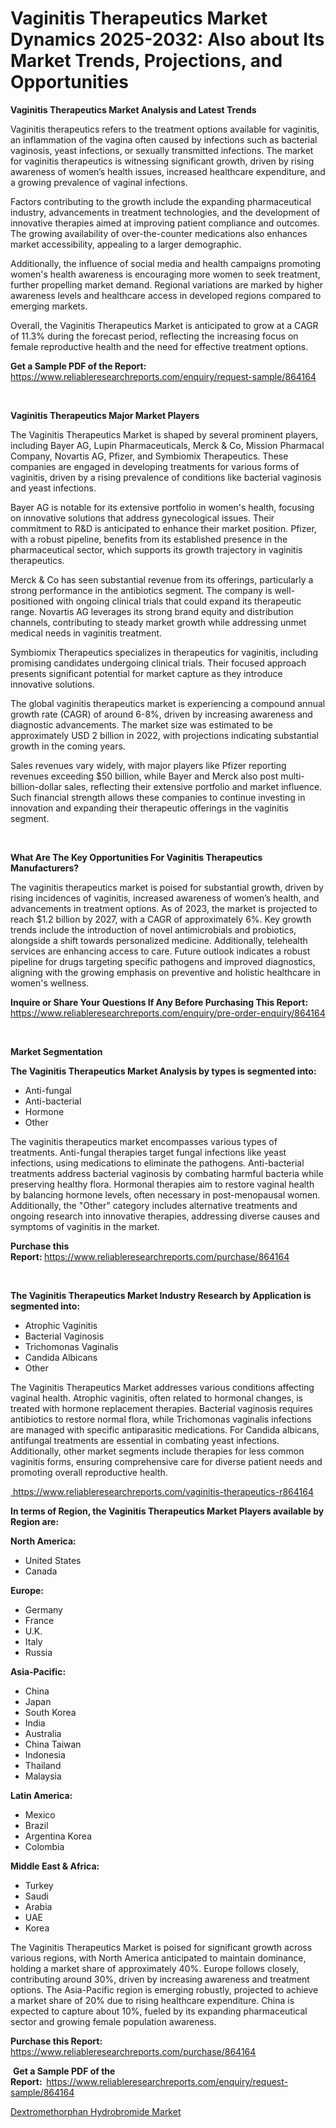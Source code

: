 <p><h1>Vaginitis Therapeutics Market Dynamics 2025-2032: Also about Its Market Trends, Projections, and Opportunities</h1></p><p><strong>Vaginitis Therapeutics Market Analysis and Latest Trends</strong></p>
<p><p>Vaginitis therapeutics refers to the treatment options available for vaginitis, an inflammation of the vagina often caused by infections such as bacterial vaginosis, yeast infections, or sexually transmitted infections. The market for vaginitis therapeutics is witnessing significant growth, driven by rising awareness of women’s health issues, increased healthcare expenditure, and a growing prevalence of vaginal infections. </p><p>Factors contributing to the growth include the expanding pharmaceutical industry, advancements in treatment technologies, and the development of innovative therapies aimed at improving patient compliance and outcomes. The growing availability of over-the-counter medications also enhances market accessibility, appealing to a larger demographic. </p><p>Additionally, the influence of social media and health campaigns promoting women's health awareness is encouraging more women to seek treatment, further propelling market demand. Regional variations are marked by higher awareness levels and healthcare access in developed regions compared to emerging markets. </p><p>Overall, the Vaginitis Therapeutics Market is anticipated to grow at a CAGR of 11.3% during the forecast period, reflecting the increasing focus on female reproductive health and the need for effective treatment options.</p></p>
<p><strong>Get a Sample PDF of the Report:&nbsp;</strong> <a href="https://www.reliableresearchreports.com/enquiry/request-sample/864164?utm_campaign=1558&utm_medium=2&utm_source=Github&utm_content=ia&utm_term=08032025&utm_id=vaginitis-therapeutics">https://www.reliableresearchreports.com/enquiry/request-sample/864164</a></p>
<p>&nbsp;</p>
<p><strong>Vaginitis Therapeutics Major Market Players</strong></p>
<p><p>The Vaginitis Therapeutics Market is shaped by several prominent players, including Bayer AG, Lupin Pharmaceuticals, Merck & Co, Mission Pharmacal Company, Novartis AG, Pfizer, and Symbiomix Therapeutics. These companies are engaged in developing treatments for various forms of vaginitis, driven by a rising prevalence of conditions like bacterial vaginosis and yeast infections.</p><p>Bayer AG is notable for its extensive portfolio in women's health, focusing on innovative solutions that address gynecological issues. Their commitment to R&D is anticipated to enhance their market position. Pfizer, with a robust pipeline, benefits from its established presence in the pharmaceutical sector, which supports its growth trajectory in vaginitis therapeutics.</p><p>Merck & Co has seen substantial revenue from its offerings, particularly a strong performance in the antibiotics segment. The company is well-positioned with ongoing clinical trials that could expand its therapeutic range. Novartis AG leverages its strong brand equity and distribution channels, contributing to steady market growth while addressing unmet medical needs in vaginitis treatment.</p><p>Symbiomix Therapeutics specializes in therapeutics for vaginitis, including promising candidates undergoing clinical trials. Their focused approach presents significant potential for market capture as they introduce innovative solutions.</p><p>The global vaginitis therapeutics market is experiencing a compound annual growth rate (CAGR) of around 6-8%, driven by increasing awareness and diagnostic advancements. The market size was estimated to be approximately USD 2 billion in 2022, with projections indicating substantial growth in the coming years.</p><p>Sales revenues vary widely, with major players like Pfizer reporting revenues exceeding $50 billion, while Bayer and Merck also post multi-billion-dollar sales, reflecting their extensive portfolio and market influence. Such financial strength allows these companies to continue investing in innovation and expanding their therapeutic offerings in the vaginitis segment.</p></p>
<p>&nbsp;</p>
<p><strong>What Are The Key Opportunities For Vaginitis Therapeutics Manufacturers?</strong></p>
<p><p>The vaginitis therapeutics market is poised for substantial growth, driven by rising incidences of vaginitis, increased awareness of women’s health, and advancements in treatment options. As of 2023, the market is projected to reach $1.2 billion by 2027, with a CAGR of approximately 6%. Key growth trends include the introduction of novel antimicrobials and probiotics, alongside a shift towards personalized medicine. Additionally, telehealth services are enhancing access to care. Future outlook indicates a robust pipeline for drugs targeting specific pathogens and improved diagnostics, aligning with the growing emphasis on preventive and holistic healthcare in women's wellness.</p></p>
<p><strong>Inquire or Share Your Questions If Any Before Purchasing This Report:</strong> <a href="https://www.reliableresearchreports.com/enquiry/pre-order-enquiry/864164?utm_campaign=1558&utm_medium=2&utm_source=Github&utm_content=ia&utm_term=08032025&utm_id=vaginitis-therapeutics">https://www.reliableresearchreports.com/enquiry/pre-order-enquiry/864164</a></p>
<p>&nbsp;</p>
<p><strong>Market Segmentation</strong></p>
<p><strong>The Vaginitis Therapeutics Market Analysis by types is segmented into:</strong></p>
<p><ul><li>Anti-fungal</li><li>Anti-bacterial</li><li>Hormone</li><li>Other</li></ul></p>
<p><p>The vaginitis therapeutics market encompasses various types of treatments. Anti-fungal therapies target fungal infections like yeast infections, using medications to eliminate the pathogens. Anti-bacterial treatments address bacterial vaginosis by combating harmful bacteria while preserving healthy flora. Hormonal therapies aim to restore vaginal health by balancing hormone levels, often necessary in post-menopausal women. Additionally, the "Other" category includes alternative treatments and ongoing research into innovative therapies, addressing diverse causes and symptoms of vaginitis in the market.</p></p>
<p><strong>Purchase this Report:&nbsp;</strong><a href="https://www.reliableresearchreports.com/purchase/864164?utm_campaign=1558&utm_medium=2&utm_source=Github&utm_content=ia&utm_term=08032025&utm_id=vaginitis-therapeutics">https://www.reliableresearchreports.com/purchase/864164</a></p>
<p>&nbsp;</p>
<p><strong>The Vaginitis Therapeutics Market Industry Research by Application is segmented into:</strong></p>
<p><ul><li>Atrophic Vaginitis</li><li>Bacterial Vaginosis</li><li>Trichomonas Vaginalis</li><li>Candida Albicans</li><li>Other</li></ul></p>
<p><p>The Vaginitis Therapeutics Market addresses various conditions affecting vaginal health. Atrophic vaginitis, often related to hormonal changes, is treated with hormone replacement therapies. Bacterial vaginosis requires antibiotics to restore normal flora, while Trichomonas vaginalis infections are managed with specific antiparasitic medications. For Candida albicans, antifungal treatments are essential in combating yeast infections. Additionally, other market segments include therapies for less common vaginitis forms, ensuring comprehensive care for diverse patient needs and promoting overall reproductive health.</p></p>
<p><a href="https://www.reliableresearchreports.com/vaginitis-therapeutics-r864164?utm_campaign=1558&utm_medium=2&utm_source=Github&utm_content=ia&utm_term=08032025&utm_id=vaginitis-therapeutics">&nbsp;https://www.reliableresearchreports.com/vaginitis-therapeutics-r864164</a></p>
<p><strong>In terms of Region, the Vaginitis Therapeutics Market Players available by Region are:</strong></p>
<p>
    <p> <strong> North America: </strong>
        <ul>
            <li>United States</li>
            <li>Canada</li>
        </ul>
        </p> 
    <p> <strong> Europe: </strong>
        <ul>
            <li>Germany</li>
            <li>France</li>
            <li>U.K.</li>
            <li>Italy</li>
            <li>Russia</li>
        </ul>
        </p> 
    <p> <strong> Asia-Pacific: </strong>
        <ul>
            <li>China</li>
            <li>Japan</li>
            <li>South Korea</li>
            <li>India</li>
            <li>Australia</li>
            <li>China Taiwan</li>
            <li>Indonesia</li>
            <li>Thailand</li>
            <li>Malaysia</li>
        </ul>
        </p> 
    <p> <strong> Latin America: </strong>
        <ul>
            <li>Mexico</li>
            <li>Brazil</li>
            <li>Argentina Korea</li>
            <li>Colombia</li>
        </ul>
        </p> 
    <p> <strong> Middle East & Africa: </strong>
        <ul>
            <li>Turkey</li>
            <li>Saudi</li>
            <li>Arabia</li>
            <li>UAE</li>
            <li>Korea</li>
        </ul>
    </p>
    </p>
<p><p>The Vaginitis Therapeutics Market is poised for significant growth across various regions, with North America anticipated to maintain dominance, holding a market share of approximately 40%. Europe follows closely, contributing around 30%, driven by increasing awareness and treatment options. The Asia-Pacific region is emerging robustly, projected to achieve a market share of 20% due to rising healthcare expenditure. China is expected to capture about 10%, fueled by its expanding pharmaceutical sector and growing female population awareness.</p></p>
<p><strong>Purchase this Report: </strong><a href="https://www.reliableresearchreports.com/purchase/864164?utm_campaign=1558&utm_medium=2&utm_source=Github&utm_content=ia&utm_term=08032025&utm_id=vaginitis-therapeutics">https://www.reliableresearchreports.com/purchase/864164</a></p>
<p>&nbsp;<strong>Get a Sample PDF of the Report:&nbsp;&nbsp;</strong><a href="https://www.reliableresearchreports.com/enquiry/request-sample/864164?utm_campaign=1558&utm_medium=2&utm_source=Github&utm_content=ia&utm_term=08032025&utm_id=vaginitis-therapeutics">https://www.reliableresearchreports.com/enquiry/request-sample/864164</a></p>
<p><strong></strong></p>
<p><p><a href="https://github.com/yoshih12/Market-Research-Report-List-4/blob/main/dextromethorphan-hydrobromide-market.md?utm_campaign=1558&utm_medium=2&utm_source=Github&utm_content=ia&utm_term=08032025&utm_id=vaginitis-therapeutics">Dextromethorphan Hydrobromide Market</a></p></p>